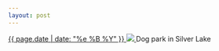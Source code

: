 ```yaml
---
layout: post
---
```


<p>
  <a href="/492">
    <time>{{ page.date | date: "%e %B %Y" }}</time>
    <img src="https://s3.amazonaws.com/life.aaronjgreenberg.com/492.jpg">
  </a>
  Dog park in Silver Lake
</p>
